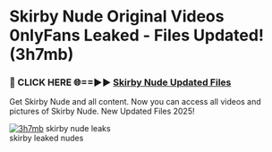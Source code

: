 # Skirby Nude Original Videos 0nlyFans Leaked - Files Updated! (3h7mb)

<h3>🔴 CLICK HERE 🌐==►► <a href="https://tinyurl.com/4mcuefdz" rel="nofollow">Skirby Nude Updated Files</a></h3>

Get Skirby Nude and all content. Now you can access all videos and pictures of Skirby Nude. New Updated Files 2025!

[![3h7mb](https://i.imgur.com/StAQSOY.gif)](https://tinyurl.com/4mcuefdz)
skirby nude leaks<br>
skirby leaked nudes